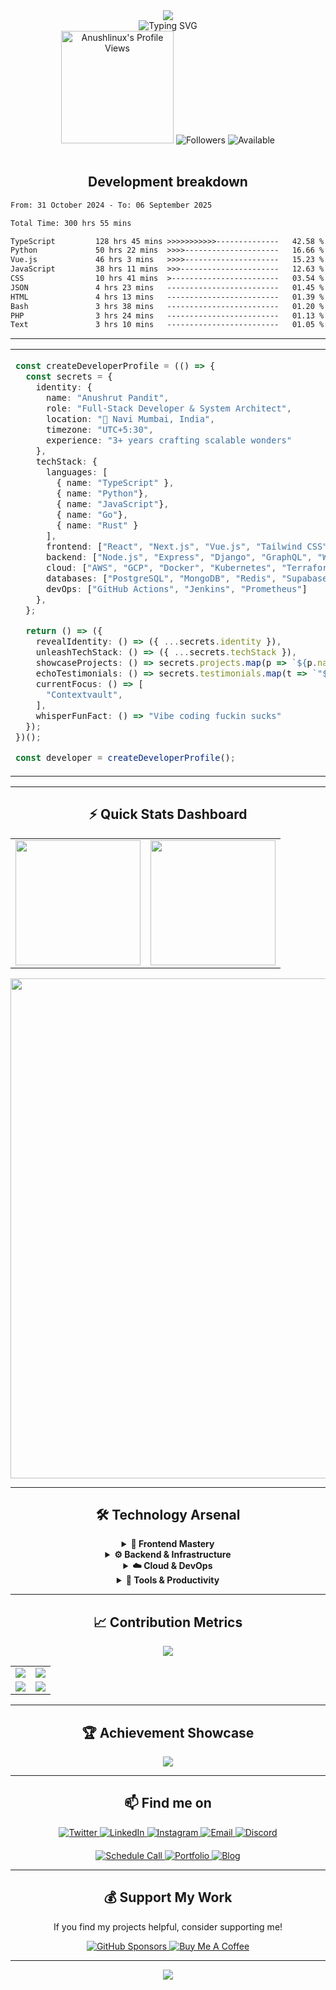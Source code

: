 
<div align="center">
  <img src="https://capsule-render.vercel.app/api?type=waving&color=gradient&customColorList=0,2,2,5,30&height=200&section=header&text=Anushrut%20Pandit&fontSize=50&fontColor=fff&animation=fadeIn&fontAlignY=35&desc=H.M.F.I.C&descAlignY=55&descSize=20" />
</div>

<div align="center">
  <img src="https://readme-typing-svg.demolab.com?font=JetBrains+Mono&weight=600&size=28&duration=2500&pause=800&color=00D9FF&center=true&vCenter=true&multiline=true&width=600&height=120&lines=Do+Hard+Stuff" alt="Typing SVG" />
</div>

<div align="center">
    <img src="https://komarev.com/ghpvc/?username=Anushlinux&label=Profile%20Views&color=brightgreen&style=flat-square&base=12000" alt="Anushlinux's Profile Views" width="180"/> 
  <img src="https://img.shields.io/github/followers/Anushlinux?style=for-the-badge&color=00d9ff&logo=github&label=FOLLOWERS" alt="Followers"/>
  <img src="https://img.shields.io/badge/STATUS-Available%20for%20Hire-00d9ff?style=for-the-badge&logo=checkmarx" alt="Available"/>
</div>

<br/>


<div align="center">
  <h2>Development breakdown</h2>
</div>


<!--START_SECTION:waka-->

```txt
From: 31 October 2024 - To: 06 September 2025

Total Time: 300 hrs 55 mins

TypeScript         128 hrs 45 mins >>>>>>>>>>>--------------   42.58 %
Python             50 hrs 22 mins  >>>>---------------------   16.66 %
Vue.js             46 hrs 3 mins   >>>>---------------------   15.23 %
JavaScript         38 hrs 11 mins  >>>----------------------   12.63 %
CSS                10 hrs 41 mins  >------------------------   03.54 %
JSON               4 hrs 23 mins   -------------------------   01.45 %
HTML               4 hrs 13 mins   -------------------------   01.39 %
Bash               3 hrs 38 mins   -------------------------   01.20 %
PHP                3 hrs 24 mins   -------------------------   01.13 %
Text               3 hrs 10 mins   -------------------------   01.05 %
```

<!--END_SECTION:waka-->


---




<table align="center" style="border: none; width: 100%;">
  <tr>
    <td valign="top" width="65%">
    

```typescript
const createDeveloperProfile = (() => {
  const secrets = {
    identity: {
      name: "Anushrut Pandit",
      role: "Full-Stack Developer & System Architect",
      location: "🌊 Navi Mumbai, India", 
      timezone: "UTC+5:30",
      experience: "3+ years crafting scalable wonders"
    },
    techStack: {
      languages: [
        { name: "TypeScript" }, 
        { name: "Python"},
        { name: "JavaScript"},
        { name: "Go"}, 
        { name: "Rust" } 
      ],
      frontend: ["React", "Next.js", "Vue.js", "Tailwind CSS", "Vite"],
      backend: ["Node.js", "Express", "Django", "GraphQL", "WebSockets"],
      cloud: ["AWS", "GCP", "Docker", "Kubernetes", "Terraform"],
      databases: ["PostgreSQL", "MongoDB", "Redis", "Supabase"],
      devOps: ["GitHub Actions", "Jenkins", "Prometheus"]
    },
  };

  return () => ({
    revealIdentity: () => ({ ...secrets.identity }),
    unleashTechStack: () => ({ ...secrets.techStack }),
    showcaseProjects: () => secrets.projects.map(p => `${p.name}: ${p.desc} (${p.link})`),
    echoTestimonials: () => secrets.testimonials.map(t => `"${t.words}" - ${t.source}`),
    currentFocus: () => [
      "Contextvault",
    ],
    whisperFunFact: () => "Vibe coding fuckin sucks"
  });
})();

const developer = createDeveloperProfile();
```





</td>


<td valign="top" width="35%">
  <div align="center">
    <img alt="Coding Animation" width="300" src="https://user-images.githubusercontent.com/74038190/229223263-cf2e4b07-2615-4f87-9c38-e37600f8381a.gif">
    
   
  </div>
</td>
  </tr>
</table>

---

<div align="center">
  <h2>⚡ Quick Stats Dashboard</h2>
</div>

<div align="center">
  <table style="border: none;">
    <tr>
      <td>
        <img height="200px" src="https://github-readme-stats.vercel.app/api?username=Anushlinux&show_icons=true&theme=tokyonight&include_all_commits=true&count_private=true&hide_border=true&bg_color=0D1117&title_color=00d9ff&text_color=ffffff&icon_color=00d9ff&custom_title=GitHub%20Performance"/>
      </td>
      <td>
        <img height="200px" src="https://github-readme-stats.vercel.app/api/top-langs/?username=Anushlinux&layout=compact&theme=tokyonight&hide_border=true&langs_count=10&bg_color=0D1117&title_color=00d9ff&text_color=ffffff"/>
      </td>
    </tr>
  </table>
</div>

<div align="center">
  <img width="800" src="https://github-readme-activity-graph.vercel.app/graph?username=Anushlinux&theme=tokyo-night&hide_border=true&bg_color=0D1117&color=00d9ff&line=00d9ff&point=ffffff&area_color=00d9ff&area=true" />
</div>

---

<div align="center">
  <h2>🛠️ Technology Arsenal</h2>
</div>

<details align="center">
<summary><b>🎨 Frontend Mastery</b></summary>
<br>
<div align="center">
  <img src="https://skillicons.dev/icons?i=react,nextjs,vue,nuxt,svelte,typescript,javascript,html,css,tailwind,sass,vite,webpack&theme=dark&perline=7" />
</div>
</details>

<details align="center">
<summary><b>⚙️ Backend & Infrastructure</b></summary>
<br>
<div align="center">
  <img src="https://skillicons.dev/icons?i=nodejs,python,go,rust,django,flask,express,fastapi,graphql,postgresql,mongodb,redis,supabase&theme=dark&perline=7" />
</div>
</details>

<details align="center">
<summary><b>☁️ Cloud & DevOps</b></summary>
<br>
<div align="center">
  <img src="https://skillicons.dev/icons?i=aws,gcp,docker,kubernetes,terraform,jenkins,githubactions,linux,nginx,grafana,prometheus&theme=dark&perline=7" />
</div>
</details>

<details align="center">
<summary><b>🔧 Tools & Productivity</b></summary>
<br>
<div align="center">
  <img src="https://skillicons.dev/icons?i=vscode,neovim,git,github,figma,notion,postman,discord,vercel,railway&theme=dark&perline=7" />
</div>
</details>

---

<div align="center">
  <h2>📈 Contribution Metrics</h2>
</div>

<div align="center">
  <img src="https://github-profile-summary-cards.vercel.app/api/cards/profile-details?username=Anushlinux&theme=tokyonight&hide_border=true" />
</div>

<div align="center">
  <table style="border: none;">
    <tr>
      <td><img src="https://github-profile-summary-cards.vercel.app/api/cards/repos-per-language?username=Anushlinux&theme=tokyonight&hide_border=true" /></td>
      <td><img src="https://github-profile-summary-cards.vercel.app/api/cards/most-commit-language?username=Anushlinux&theme=tokyonight&hide_border=true" /></td>
    </tr>
    <tr>
      <td><img src="https://github-profile-summary-cards.vercel.app/api/cards/stats?username=Anushlinux&theme=tokyonight&hide_border=true" /></td>
      <td><img src="https://github-profile-summary-cards.vercel.app/api/cards/productive-time?username=Anushlinux&theme=tokyonight&utcOffset=5.5&hide_border=true" /></td>
    </tr>
  </table>
</div>

---

<div align="center">
  <h2>🏆 Achievement Showcase</h2>
</div>

<div align="center">
  <img src="https://github-profile-trophy.vercel.app/?username=Anushlinux&theme=tokyonight&no-frame=true&margin-w=15&margin-h=15&column=7&rank=-C,-?" />
</div>

---




<div align="center">
  <h2>📫 Find me on</h2>
</div>

<div align="center">
  <a href="https://twitter.com/anushrut43047">
    <img src="https://img.shields.io/badge/Twitter-000000?style=for-the-badge&logo=x&logoColor=white&color=1DA1F2" alt="Twitter"/>
  </a>
  <a href="https://linkedin.com/in/anushrut-pandit">
    <img src="https://img.shields.io/badge/LinkedIn-0077B5?style=for-the-badge&logo=linkedin&logoColor=white" alt="LinkedIn"/>
  </a>
  <a href="https://instagram.com/anushlinux">
    <img src="https://img.shields.io/badge/Instagram-E4405F?style=for-the-badge&logo=instagram&logoColor=white" alt="Instagram"/>
  </a>
  <a href="mailto:your.email@gmail.com">
    <img src="https://img.shields.io/badge/Email-D14836?style=for-the-badge&logo=gmail&logoColor=white" alt="Email"/>
  </a>
  <a href="https://discord.gg/yourserver">
    <img src="https://img.shields.io/badge/Discord-5865F2?style=for-the-badge&logo=discord&logoColor=white" alt="Discord"/>
  </a>
</div>

<div align="center" style="margin-top: 20px;">
  <a href="https://calendly.com/anushrut" target="_blank">
    <img src="https://img.shields.io/badge/📅%20Schedule%20a%20Call-00d9ff?style=for-the-badge&logoColor=white" alt="Schedule Call"/>
  </a>
  <a href="https://anushrut.dev" target="_blank">
    <img src="https://img.shields.io/badge/🌐%20Portfolio-00d9ff?style=for-the-badge&logoColor=white" alt="Portfolio"/>
  </a>
  <a href="https://blog.anushrut.dev" target="_blank">
    <img src="https://img.shields.io/badge/📝%20Blog-00d9ff?style=for-the-badge&logoColor=white" alt="Blog"/>
  </a>
</div>

---

<div align="center">
  <h2>💰 Support My Work</h2>
  <p>If you find my projects helpful, consider supporting me!</p>
  
  <a href="https://github.com/sponsors/Anushlinux">
    <img src="https://img.shields.io/badge/💝%20GitHub%20Sponsors-EA4AAA?style=for-the-badge&logo=github-sponsors&logoColor=white" alt="GitHub Sponsors"/>
  </a>
  <a href="https://buymeacoffee.com/anushrut">
    <img src="https://img.shields.io/badge/☕%20Buy%20Me%20A%20Coffee-FFDD00?style=for-the-badge&logo=buy-me-a-coffee&logoColor=black" alt="Buy Me A Coffee"/>
  </a>
</div>

---


<div align="center">
  <img src="https://capsule-render.vercel.app/api?type=waving&color=gradient&customColorList=0,2,2,5,30&height=200&section=footer" />
</div>
